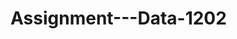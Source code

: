 # Assignment---Data-1202
<script src="https://gist.github.com/PurpleBooth/109311bb0361f32d87a2.js"></script>
